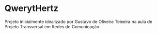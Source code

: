 # QwerytHertz
Projeto inicialmente idealizado por Gustavo de Oliveira Teixeira na aula de Projeto Transversal em Redes de Comunicação 
